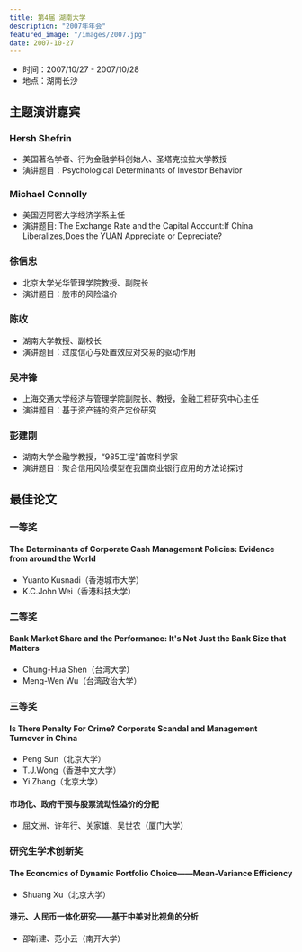 ```yaml
---
title: 第4届 湖南大学
description: "2007年年会"
featured_image: "/images/2007.jpg"
date: 2007-10-27
---
```


- 时间：2007/10/27 - 2007/10/28
- 地点：湖南长沙

<!--more-->

## 主题演讲嘉宾

### Hersh Shefrin

- 美国著名学者、行为金融学科创始人、圣塔克拉拉大学教授
- 演讲题目：Psychological Determinants of Investor Behavior

### Michael Connolly

- 美国迈阿密大学经济学系主任
- 演讲题目: The Exchange Rate and the Capital Account:If China Liberalizes,Does the YUAN Appreciate or Depreciate?

### 徐信忠

- 北京大学光华管理学院教授、副院长
- 演讲题目：股市的风险溢价

### 陈收

- 湖南大学教授、副校长
- 演讲题目：过度信心与处置效应对交易的驱动作用

### 吴冲锋

- 上海交通大学经济与管理学院副院长、教授，金融工程研究中心主任
- 演讲题目：基于资产链的资产定价研究

### 彭建刚

- 湖南大学金融学教授，“985工程”首席科学家
- 演讲题目：聚合信用风险模型在我国商业银行应用的方法论探讨

## 最佳论文

### 一等奖

#### The Determinants of Corporate Cash Management Policies: Evidence from around the World

- Yuanto Kusnadi（香港城市大学）
- K.C.John Wei（香港科技大学）

### 二等奖

#### Bank Market Share and the Performance: It's Not Just the Bank Size that Matters

- Chung-Hua Shen（台湾大学）
- Meng-Wen Wu（台湾政治大学）

### 三等奖

#### Is There Penalty For Crime? Corporate Scandal and Management Turnover in China

- Peng Sun（北京大学）
- T.J.Wong（香港中文大学）
- Yi Zhang（北京大学）

#### 市场化、政府干预与股票流动性溢价的分配

- 屈文洲、许年行、关家雄、吴世农（厦门大学）


### 研究生学术创新奖

#### The Economics of Dynamic Portfolio Choice——Mean-Variance Efficiency

- Shuang Xu（北京大学）

#### 港元、人民币一体化研究——基于中美对比视角的分析

- 邵新建、范小云（南开大学）
